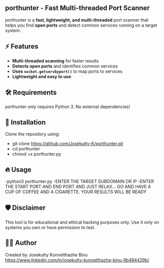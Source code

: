 ## porthunter - Fast Multi-threaded Port Scanner

porthunter is a **fast, lightweight, and multi-threaded** port scanner that helps you find **open ports** and detect common services running on a target system.

## ⚡ Features
- **Multi-threaded scanning** for faster results
- **Detects open ports** and identifies common services
- **Uses `socket.getservbyport()`** to map ports to services
- **Lightweight and easy to use**

## 🛠 Requirements
porthunter only requires Python 3. No external dependencies!

## 🚀 Installation 
Clone the repository using:
- git clone https://github.com/Josekutty-K/porthunter.git
- cd porthunter
- chmod +x porthunter.py

## 🔥 Usage
-python3 porthunter.py
-ENTER THE TARGET SUBDOMAIN OR IP
-ENTER THE START PORT AND END PORT AND JUST RELAX... GO AND HAVE A CUP OF COFFEE AND A CIGARETTE. YOUR RESULTS WILL BE READY

## 🛡 Disclaimer
This tool is for educational and ethical hacking purposes only.
Use it only on systems you own or have permission to test.

## 👨‍💻 Author
Created by Josekutty Kunnelthazhe Binu
https://www.linkedin.com/in/josekutty-kunnelthazhe-binu-9b484429b/





